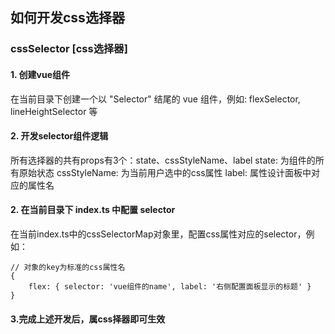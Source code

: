 ## 如何开发css选择器

### cssSelector [css选择器]

#### 1. 创建vue组件
在当前目录下创建一个以 "Selector" 结尾的 vue 组件，例如: flexSelector, lineHeightSelector 等

#### 2. 开发selector组件逻辑
所有选择器的共有props有3个：state、cssStyleName、label
state: 为组件的所有原始状态
cssStyleName: 为当前用户选中的css属性
label: 属性设计面板中对应的属性名

#### 2. 在当前目录下 index.ts 中配置 selector
在当前index.ts中的cssSelectorMap对象里，配置css属性对应的selector，例如：
```
// 对象的key为标准的css属性名
{
    flex: { selector: 'vue组件的name', label: '右侧配置面板显示的标题' }
}
```

#### 3.完成上述开发后，属css择器即可生效